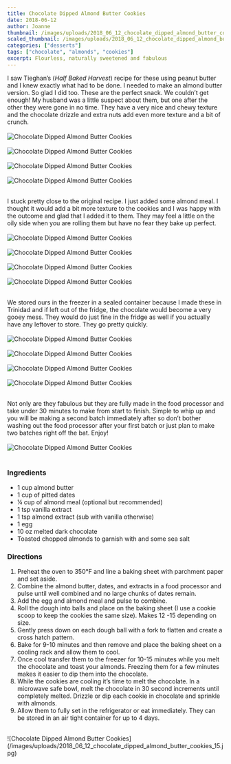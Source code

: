 ```yaml
---
title: Chocolate Dipped Almond Butter Cookies
date: 2018-06-12
author: Joanne
thumbnail: /images/uploads/2018_06_12_chocolate_dipped_almond_butter_cookies_1.jpg
scaled_thumbnail: /images/uploads/2018_06_12_chocolate_dipped_almond_butter_cookies_0.jpg
categories: ["desserts"]
tags: ["chocolate", "almonds", "cookies"]
excerpt: Flourless, naturally sweetened and fabulous
---
```


I saw Tieghan’s (_Half Baked Harvest_) recipe for these using peanut butter and I knew exactly what had to be done. I needed to make an almond butter version. So glad I did too. These are the perfect snack. We couldn’t get enough! My husband was a little suspect about them, but one after the other they were gone in no time. They have a very nice and chewy texture and the chocolate drizzle and extra nuts add even more texture and a bit of crunch. 
</br>
</br>
![Chocolate Dipped Almond Butter Cookies](/images/uploads/2018_06_12_chocolate_dipped_almond_butter_cookies_2.jpg)
</br>
</br>
![Chocolate Dipped Almond Butter Cookies](/images/uploads/2018_06_12_chocolate_dipped_almond_butter_cookies_3.jpg)
</br>
</br>
![Chocolate Dipped Almond Butter Cookies](/images/uploads/2018_06_12_chocolate_dipped_almond_butter_cookies_4.jpg)
</br>
</br>
![Chocolate Dipped Almond Butter Cookies](/images/uploads/2018_06_12_chocolate_dipped_almond_butter_cookies_5.jpg)
</br>
</br>

I stuck pretty close to the original recipe. I just added some almond meal. I thought it would add a bit more texture to the cookies and I was happy with the outcome and glad that I added it to them. They may feel a little on the oily side when you are rolling them but have no fear they bake up perfect.
</br>
</br>
![Chocolate Dipped Almond Butter Cookies](/images/uploads/2018_06_12_chocolate_dipped_almond_butter_cookies_6.jpg)
</br>
</br>
![Chocolate Dipped Almond Butter Cookies](/images/uploads/2018_06_12_chocolate_dipped_almond_butter_cookies_7.jpg)
</br>
</br>
![Chocolate Dipped Almond Butter Cookies](/images/uploads/2018_06_12_chocolate_dipped_almond_butter_cookies_8.jpg)
</br>
</br>
![Chocolate Dipped Almond Butter Cookies](/images/uploads/2018_06_12_chocolate_dipped_almond_butter_cookies_9.jpg)
</br>
</br>

We stored ours in the freezer in a sealed container because I made these in Trinidad and if left out of the fridge, the chocolate would become a very gooey mess. They would do just fine in the fridge as well if you actually have any leftover to store. They go pretty quickly.
</br>
</br>
![Chocolate Dipped Almond Butter Cookies](/images/uploads/2018_06_12_chocolate_dipped_almond_butter_cookies_10.jpg)
</br>
</br>
![Chocolate Dipped Almond Butter Cookies](/images/uploads/2018_06_12_chocolate_dipped_almond_butter_cookies_11.jpg)
</br>
</br>
![Chocolate Dipped Almond Butter Cookies](/images/uploads/2018_06_12_chocolate_dipped_almond_butter_cookies_12.jpg)
</br>
</br>
![Chocolate Dipped Almond Butter Cookies](/images/uploads/2018_06_12_chocolate_dipped_almond_butter_cookies_13.jpg)
</br>
</br>

Not only are they fabulous but they are fully made in the food processor and take under 30 minutes to make from start to finish. Simple to whip up and you will be making a second batch immediately after so don’t bother washing out the food processor after your first batch or just plan to make two batches right off the bat. Enjoy!
</br>
</br>
![Chocolate Dipped Almond Butter Cookies](/images/uploads/2018_06_12_chocolate_dipped_almond_butter_cookies_14.jpg)
</br>
</br>

### Ingredients

* 1 cup almond butter
* 1 cup of pitted dates
* &frac14; cup of almond meal (optional but recommended)
* 1 tsp vanilla extract
* 1 tsp almond extract (sub with vanilla otherwise)
* 1 egg
* 10 oz melted dark chocolate
* Toasted chopped almonds to garnish with and some sea salt

### Directions


1. Preheat the oven to 350&deg;F and line a baking sheet with parchment paper and set aside. 
2. Combine the almond butter, dates, and extracts in a food processor and pulse until well combined and no large chunks of dates remain.
3. Add the egg and almond meal and pulse to combine.
4. Roll the dough into balls and place on the baking sheet (I use a cookie scoop to keep the cookies the same size). Makes 12 -15 depending on size. 
5. Gently press down on each dough ball with a fork to flatten and create a cross hatch pattern.
6. Bake for 9-10 minutes and then remove and place the baking sheet on a cooling rack
and allow them to cool. 
7. Once cool transfer them to the freezer for 10-15 minutes while you melt the chocolate and toast your almonds. Freezing them for a few minutes makes it easier to dip them into the chocolate.
8. While the cookies are cooling it’s time to melt the chocolate. In a microwave safe bowl, melt the chocolate in 30 second increments until completely melted. Drizzle or dip each cookie in chocolate and sprinkle with almonds.
9. Allow them to fully set in the refrigerator or eat immediately. They can be stored in an air tight container for up to 4 days. 

</br>
![Chocolate Dipped Almond Butter Cookies](/images/uploads/2018_06_12_chocolate_dipped_almond_butter_cookies_15.jpg)
